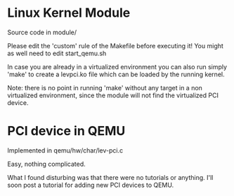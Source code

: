 Linux Kernel Module
===================

Source code in module/

Please edit the 'custom' rule of the Makefile before executing it!
You might as well need to edit start_qemu.sh

In case you are already in a virtualized environment you can also
run simply 'make' to create a levpci.ko file which can be loaded by
the running kernel.

Note: there is no point in running 'make' without any target in a non
virtualized environment, since the module will not find the virtualized
PCI device.

PCI device in QEMU
==================

Implemented in qemu/hw/char/lev-pci.c

Easy, nothing complicated.

What I found disturbing was that there were no tutorials or
anything. I'll soon post a tutorial for adding new PCI devices
to QEMU.

